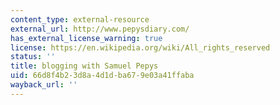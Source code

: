 ```yaml
---
content_type: external-resource
external_url: http://www.pepysdiary.com/
has_external_license_warning: true
license: https://en.wikipedia.org/wiki/All_rights_reserved
status: ''
title: blogging with Samuel Pepys
uid: 66d8f4b2-3d8a-4d1d-ba67-9e03a41ffaba
wayback_url: ''
---
```

